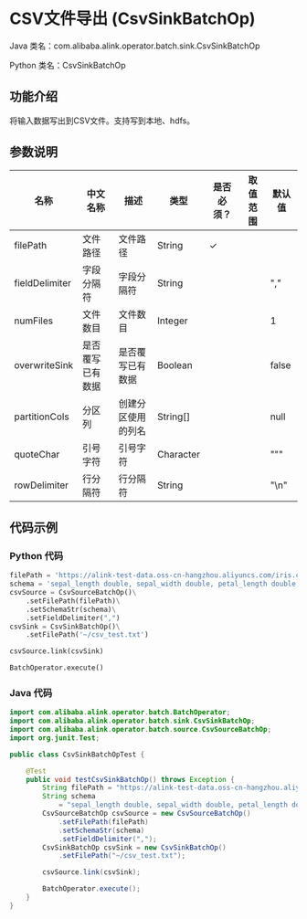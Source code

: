 # CSV文件导出 (CsvSinkBatchOp)
Java 类名：com.alibaba.alink.operator.batch.sink.CsvSinkBatchOp

Python 类名：CsvSinkBatchOp


## 功能介绍
将输入数据写出到CSV文件。支持写到本地、hdfs。

## 参数说明
| 名称 | 中文名称 | 描述 | 类型 | 是否必须？ | 取值范围 | 默认值 |
| --- | --- | --- | --- | --- | --- | --- |
| filePath | 文件路径 | 文件路径 | String | ✓ |  |  |
| fieldDelimiter | 字段分隔符 | 字段分隔符 | String |  |  | "," |
| numFiles | 文件数目 | 文件数目 | Integer |  |  | 1 |
| overwriteSink | 是否覆写已有数据 | 是否覆写已有数据 | Boolean |  |  | false |
| partitionCols | 分区列 | 创建分区使用的列名 | String[] |  |  | null |
| quoteChar | 引号字符 | 引号字符 | Character |  |  | "\"" |
| rowDelimiter | 行分隔符 | 行分隔符 | String |  |  | "\n" |

## 代码示例

### Python 代码

```python
filePath = 'https://alink-test-data.oss-cn-hangzhou.aliyuncs.com/iris.csv'
schema = 'sepal_length double, sepal_width double, petal_length double, petal_width double, category string'
csvSource = CsvSourceBatchOp()\
    .setFilePath(filePath)\
    .setSchemaStr(schema)\
    .setFieldDelimiter(",")
csvSink = CsvSinkBatchOp()\
    .setFilePath('~/csv_test.txt')

csvSource.link(csvSink)

BatchOperator.execute()
```
### Java 代码
```java
import com.alibaba.alink.operator.batch.BatchOperator;
import com.alibaba.alink.operator.batch.sink.CsvSinkBatchOp;
import com.alibaba.alink.operator.batch.source.CsvSourceBatchOp;
import org.junit.Test;

public class CsvSinkBatchOpTest {

	@Test
	public void testCsvSinkBatchOp() throws Exception {
		String filePath = "https://alink-test-data.oss-cn-hangzhou.aliyuncs.com/iris.csv";
		String schema
			= "sepal_length double, sepal_width double, petal_length double, petal_width double, category string";
		CsvSourceBatchOp csvSource = new CsvSourceBatchOp()
			.setFilePath(filePath)
			.setSchemaStr(schema)
			.setFieldDelimiter(",");
		CsvSinkBatchOp csvSink = new CsvSinkBatchOp()
			.setFilePath("~/csv_test.txt");

		csvSource.link(csvSink);

		BatchOperator.execute();
	}
}

```

